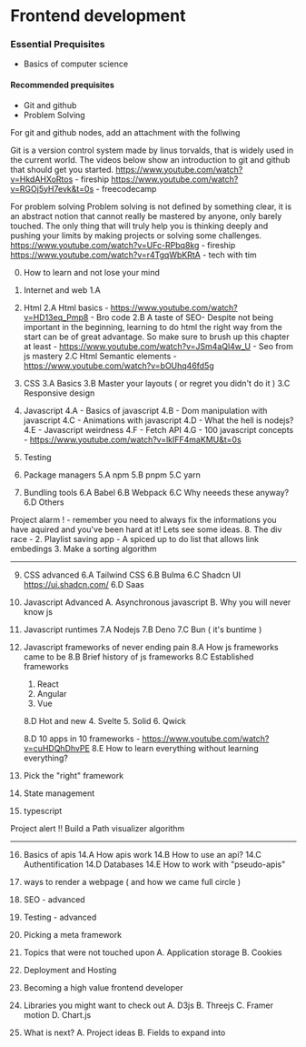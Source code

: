 # Frontend development
### Essential Prequisites
 * Basics of computer science
#### Recommended prequisites
 * Git and github
 * Problem Solving

For git and github nodes, add an attachment with the follwing

Git is a version control system made by linus torvalds, that is widely used in the current world. The videos below show an introduction to git and github that should get you started.
https://www.youtube.com/watch?v=HkdAHXoRtos - fireship 
https://www.youtube.com/watch?v=RGOj5yH7evk&t=0s - freecodecamp

For problem solving
Problem solving is not defined by something clear, it is an abstract notion that cannot really be mastered by anyone, only barely touched. The only thing that will truly help you is thinking deeply and pushing your limits by making projects or solving some challenges.
https://www.youtube.com/watch?v=UFc-RPbq8kg - fireship
https://www.youtube.com/watch?v=r4TgqWbKRtA - tech with tim

0. How to learn and not lose your mind

1. Internet and web
1.A 
2. Html 
	2.A Html basics - https://www.youtube.com/watch?v=HD13eq_Pmp8 - Bro code
	2.B A taste of SEO- Despite not being important in the beginning, learning to do html the right way from the start can be of great advantage. So make sure to brush up this chapter at least - https://www.youtube.com/watch?v=JSm4aQl4w_U - Seo from js mastery
	2.C Html Semantic elements - https://www.youtube.com/watch?v=bOUhq46fd5g
3. CSS
3.A Basics
3.B Master your layouts ( or regret you didn't do it )
3.C Responsive design 
4. Javascript
	4.A - Basics of javascript
	4.B - Dom manipulation with javascript
	4.C - Animations with javascript
	4.D - What the hell is nodejs?
	4.E - Javascript weirdness
	4.F - Fetch API
	4.G - 100 javascript concepts - https://www.youtube.com/watch?v=lkIFF4maKMU&t=0s
5. Testing
6. Package managers 
	5.A npm
	5.B pnpm
	5.C yarn
7. Bundling tools
6.A Babel
6.B Webpack
6.C Why neeeds these anyway?
6.D Others

Project alarm ! - remember you need to always fix the informations you have aquired and you've been hard at it!
Lets see some ideas.
8. The div race - 
 2. Playlist saving app - A spiced up to do list that allows link embedings
 3. Make a sorting algorithm
 
--- 
9. CSS advanced
	6.A Tailwind CSS
	6.B Bulma 
	6.C Shadcn UI https://ui.shadcn.com/
	6.D Saas  
	
	
10. Javascript Advanced
A. Asynchronous javascript
B. Why you will never know js 
 
11. Javascript runtimes
	7.A Nodejs
	7.B Deno
	7.C Bun ( it's buntime )
12. Javascript frameworks of never ending pain
	8.A How js frameworks came to be
	8.B Brief history of js frameworks
	8.C Established frameworks
	1. React
	2. Angular
	3. Vue

	8.D Hot and new
	4. Svelte
	5. Solid
	6. Qwick

	8.D 10 apps in 10 frameworks - https://www.youtube.com/watch?v=cuHDQhDhvPE
	8.E How to learn everything without learning everything?  
13. Pick the "right" framework
14. State management
15. typescript

Project alert !!
 Build a Path visualizer algorithm 
 

---
16. Basics of apis
	14.A How apis work
	14.B How to use an api?
	14.C Authentification
	14.D Databases 
	14.E How to work with "pseudo-apis"
17. ways to render a webpage ( and how we came full circle )
18. SEO - advanced
19. Testing - advanced
20. Picking a meta framework
21. Topics that were not touched upon
	A. Application storage 
	B. Cookies 
22. Deployment and Hosting
23. Becoming a high value frontend developer
24. Libraries you might want to check out
	A. D3js
	B. Threejs
	C. Framer motion
	D. Chart.js

25. What is next?
	A. Project ideas
	B. Fields to expand into

	
